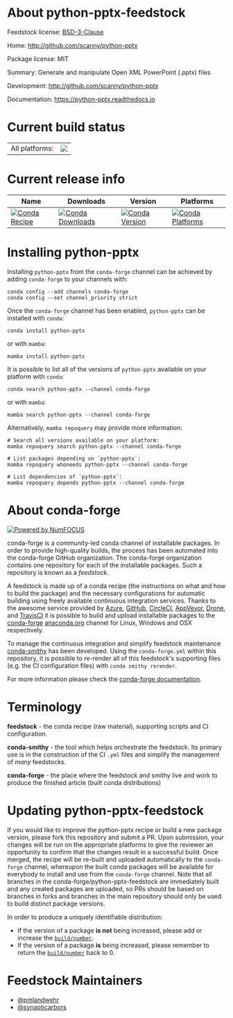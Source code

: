 About python-pptx-feedstock
===========================

Feedstock license: [BSD-3-Clause](https://github.com/conda-forge/python-pptx-feedstock/blob/main/LICENSE.txt)

Home: http://github.com/scanny/python-pptx

Package license: MIT

Summary: Generate and manipulate Open XML PowerPoint (.pptx) files

Development: http://github.com/scanny/python-pptx

Documentation: https://python-pptx.readthedocs.io

Current build status
====================


<table><tr><td>All platforms:</td>
    <td>
      <a href="https://dev.azure.com/conda-forge/feedstock-builds/_build/latest?definitionId=4756&branchName=main">
        <img src="https://dev.azure.com/conda-forge/feedstock-builds/_apis/build/status/python-pptx-feedstock?branchName=main">
      </a>
    </td>
  </tr>
</table>

Current release info
====================

| Name | Downloads | Version | Platforms |
| --- | --- | --- | --- |
| [![Conda Recipe](https://img.shields.io/badge/recipe-python--pptx-green.svg)](https://anaconda.org/conda-forge/python-pptx) | [![Conda Downloads](https://img.shields.io/conda/dn/conda-forge/python-pptx.svg)](https://anaconda.org/conda-forge/python-pptx) | [![Conda Version](https://img.shields.io/conda/vn/conda-forge/python-pptx.svg)](https://anaconda.org/conda-forge/python-pptx) | [![Conda Platforms](https://img.shields.io/conda/pn/conda-forge/python-pptx.svg)](https://anaconda.org/conda-forge/python-pptx) |

Installing python-pptx
======================

Installing `python-pptx` from the `conda-forge` channel can be achieved by adding `conda-forge` to your channels with:

```
conda config --add channels conda-forge
conda config --set channel_priority strict
```

Once the `conda-forge` channel has been enabled, `python-pptx` can be installed with `conda`:

```
conda install python-pptx
```

or with `mamba`:

```
mamba install python-pptx
```

It is possible to list all of the versions of `python-pptx` available on your platform with `conda`:

```
conda search python-pptx --channel conda-forge
```

or with `mamba`:

```
mamba search python-pptx --channel conda-forge
```

Alternatively, `mamba repoquery` may provide more information:

```
# Search all versions available on your platform:
mamba repoquery search python-pptx --channel conda-forge

# List packages depending on `python-pptx`:
mamba repoquery whoneeds python-pptx --channel conda-forge

# List dependencies of `python-pptx`:
mamba repoquery depends python-pptx --channel conda-forge
```


About conda-forge
=================

[![Powered by
NumFOCUS](https://img.shields.io/badge/powered%20by-NumFOCUS-orange.svg?style=flat&colorA=E1523D&colorB=007D8A)](https://numfocus.org)

conda-forge is a community-led conda channel of installable packages.
In order to provide high-quality builds, the process has been automated into the
conda-forge GitHub organization. The conda-forge organization contains one repository
for each of the installable packages. Such a repository is known as a *feedstock*.

A feedstock is made up of a conda recipe (the instructions on what and how to build
the package) and the necessary configurations for automatic building using freely
available continuous integration services. Thanks to the awesome service provided by
[Azure](https://azure.microsoft.com/en-us/services/devops/), [GitHub](https://github.com/),
[CircleCI](https://circleci.com/), [AppVeyor](https://www.appveyor.com/),
[Drone](https://cloud.drone.io/welcome), and [TravisCI](https://travis-ci.com/)
it is possible to build and upload installable packages to the
[conda-forge](https://anaconda.org/conda-forge) [anaconda.org](https://anaconda.org/)
channel for Linux, Windows and OSX respectively.

To manage the continuous integration and simplify feedstock maintenance
[conda-smithy](https://github.com/conda-forge/conda-smithy) has been developed.
Using the ``conda-forge.yml`` within this repository, it is possible to re-render all of
this feedstock's supporting files (e.g. the CI configuration files) with ``conda smithy rerender``.

For more information please check the [conda-forge documentation](https://conda-forge.org/docs/).

Terminology
===========

**feedstock** - the conda recipe (raw material), supporting scripts and CI configuration.

**conda-smithy** - the tool which helps orchestrate the feedstock.
                   Its primary use is in the construction of the CI ``.yml`` files
                   and simplify the management of *many* feedstocks.

**conda-forge** - the place where the feedstock and smithy live and work to
                  produce the finished article (built conda distributions)


Updating python-pptx-feedstock
==============================

If you would like to improve the python-pptx recipe or build a new
package version, please fork this repository and submit a PR. Upon submission,
your changes will be run on the appropriate platforms to give the reviewer an
opportunity to confirm that the changes result in a successful build. Once
merged, the recipe will be re-built and uploaded automatically to the
`conda-forge` channel, whereupon the built conda packages will be available for
everybody to install and use from the `conda-forge` channel.
Note that all branches in the conda-forge/python-pptx-feedstock are
immediately built and any created packages are uploaded, so PRs should be based
on branches in forks and branches in the main repository should only be used to
build distinct package versions.

In order to produce a uniquely identifiable distribution:
 * If the version of a package **is not** being increased, please add or increase
   the [``build/number``](https://docs.conda.io/projects/conda-build/en/latest/resources/define-metadata.html#build-number-and-string).
 * If the version of a package **is** being increased, please remember to return
   the [``build/number``](https://docs.conda.io/projects/conda-build/en/latest/resources/define-metadata.html#build-number-and-string)
   back to 0.

Feedstock Maintainers
=====================

* [@pmlandwehr](https://github.com/pmlandwehr/)
* [@synapticarbors](https://github.com/synapticarbors/)

